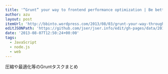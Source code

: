 ```yaml
---
title: '“Grunt” your way to frontend performance optimization | Be better and faster'
author: azu
layout: post
itemUrl: 'http://bbinto.wordpress.com/2013/08/03/grunt-your-way-through-frontend-performance-optimization/'
editJSONPath: 'https://github.com/jser/jser.info/edit/gh-pages/data/2013/08/index.json'
date: '2013-08-07T12:50:24+00:00'
tags:
  - JavaScript
  - node.js
  - web
---
```

圧縮や最適化等のGruntタスクまとめ
